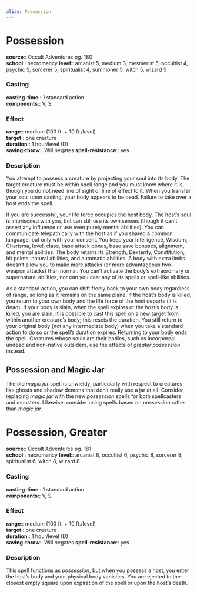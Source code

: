 ```yaml
---
alias: Possession
---
```


# Possession 

**source**:: Occult Adventures pg. 180  
**school**:: necromancy
**level**:: arcanist 5, medium 3, mesmerist 5, occultist 4, psychic 5, sorcerer 5, spiritualist 4, summoner 5, witch 5, wizard 5

### Casting 

**casting-time**:: 1 standard action  
**components**:: V, S

### Effect 

**range**:: medium (100 ft. + 10 ft./level)  
**target**:: one creature  
**duration**:: 1 hour/level (D)  
**saving-throw**:: Will negates
**spell-resistance**:: yes

### Description 

You attempt to possess a creature by projecting your soul into its body. The target creature must be within spell range and you must know where it is, though you do not need line of sight or line of effect to it. When you transfer your soul upon casting, your body appears to be dead. Failure to take over a host ends the spell.  
  
If you are successful, your life force occupies the host body. The host’s soul is imprisoned with you, but can still use its own senses (though it can’t assert any influence or use even purely mental abilities). You can communicate telepathically with the host as if you shared a common language, but only with your consent. You keep your Intelligence, Wisdom, Charisma, level, class, base attack bonus, base save bonuses, alignment, and mental abilities. The body retains its Strength, Dexterity, Constitution, hit points, natural abilities, and automatic abilities. A body with extra limbs doesn’t allow you to make more attacks (or more advantageous two-weapon attacks) than normal. You can’t activate the body’s extraordinary or supernatural abilities, nor can you cast any of its spells or spell-like abilities.  
  
As a standard action, you can shift freely back to your own body regardless of range, so long as it remains on the same plane. If the host’s body is killed, you return to your own body and the life force of the host departs (it is dead). If your body is slain, when the spell expires or the host’s body is killed, you are slain. It is possible to cast this spell on a new target from within another creature’s body; this resets the duration. You still return to your original body (not any intermediate body) when you take a standard action to do so or the spell’s duration expires. Returning to your body ends the spell. Creatures whose souls are their bodies, such as incorporeal undead and non-native outsiders, use the effects of *greater possession* instead.

## Possession and Magic Jar 

The old *magic jar* spell is unwieldy, particularly with respect to creatures like ghosts and shadow demons that don’t really use a jar at all. Consider replacing *magic jar* with the new *possession* spells for both spellcasters and monsters. Likewise, consider using spells based on *possession* rather than *magic jar*.

# Possession, Greater 

**source**:: Occult Adventures pg. 181  
**school**:: necromancy
**level**:: arcanist 8, occultist 6, psychic 8, sorcerer 8, spiritualist 6, witch 8, wizard 8

### Casting 

**casting-time**:: 1 standard action  
**components**:: V, S

### Effect 

**range**:: medium (100 ft. + 10 ft./level)  
**target**:: one creature  
**duration**:: 1 hour/level (D)  
**saving-throw**:: Will negates
**spell-resistance**:: yes

### Description 

This spell functions as *possession*, but when you possess a host, you enter the host’s body and your physical body vanishes. You are ejected to the closest empty square upon expiration of the spell or upon the host’s death.
